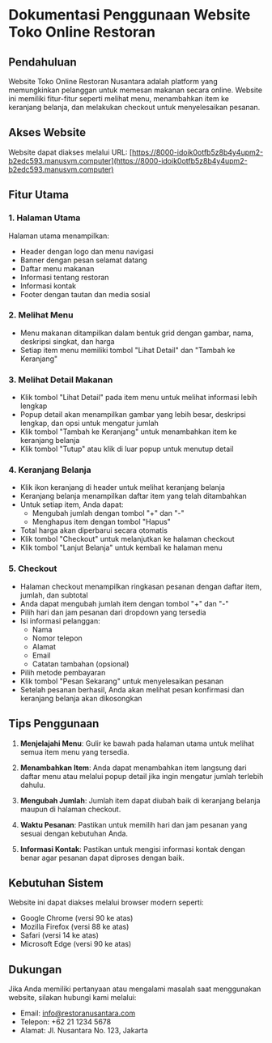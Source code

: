 # Dokumentasi Penggunaan Website Toko Online Restoran

## Pendahuluan

Website Toko Online Restoran Nusantara adalah platform yang memungkinkan pelanggan untuk memesan makanan secara online. Website ini memiliki fitur-fitur seperti melihat menu, menambahkan item ke keranjang belanja, dan melakukan checkout untuk menyelesaikan pesanan.

## Akses Website

Website dapat diakses melalui URL: [https://8000-idoik0otfb5z8b4y4upm2-b2edc593.manusvm.computer](https://8000-idoik0otfb5z8b4y4upm2-b2edc593.manusvm.computer)

## Fitur Utama

### 1. Halaman Utama

Halaman utama menampilkan:
- Header dengan logo dan menu navigasi
- Banner dengan pesan selamat datang
- Daftar menu makanan
- Informasi tentang restoran
- Informasi kontak
- Footer dengan tautan dan media sosial

### 2. Melihat Menu

- Menu makanan ditampilkan dalam bentuk grid dengan gambar, nama, deskripsi singkat, dan harga
- Setiap item menu memiliki tombol "Lihat Detail" dan "Tambah ke Keranjang"

### 3. Melihat Detail Makanan

- Klik tombol "Lihat Detail" pada item menu untuk melihat informasi lebih lengkap
- Popup detail akan menampilkan gambar yang lebih besar, deskripsi lengkap, dan opsi untuk mengatur jumlah
- Klik tombol "Tambah ke Keranjang" untuk menambahkan item ke keranjang belanja
- Klik tombol "Tutup" atau klik di luar popup untuk menutup detail

### 4. Keranjang Belanja

- Klik ikon keranjang di header untuk melihat keranjang belanja
- Keranjang belanja menampilkan daftar item yang telah ditambahkan
- Untuk setiap item, Anda dapat:
  - Mengubah jumlah dengan tombol "+" dan "-"
  - Menghapus item dengan tombol "Hapus"
- Total harga akan diperbarui secara otomatis
- Klik tombol "Checkout" untuk melanjutkan ke halaman checkout
- Klik tombol "Lanjut Belanja" untuk kembali ke halaman menu

### 5. Checkout

- Halaman checkout menampilkan ringkasan pesanan dengan daftar item, jumlah, dan subtotal
- Anda dapat mengubah jumlah item dengan tombol "+" dan "-"
- Pilih hari dan jam pesanan dari dropdown yang tersedia
- Isi informasi pelanggan:
  - Nama
  - Nomor telepon
  - Alamat
  - Email
  - Catatan tambahan (opsional)
- Pilih metode pembayaran
- Klik tombol "Pesan Sekarang" untuk menyelesaikan pesanan
- Setelah pesanan berhasil, Anda akan melihat pesan konfirmasi dan keranjang belanja akan dikosongkan

## Tips Penggunaan

1. **Menjelajahi Menu**: Gulir ke bawah pada halaman utama untuk melihat semua item menu yang tersedia.

2. **Menambahkan Item**: Anda dapat menambahkan item langsung dari daftar menu atau melalui popup detail jika ingin mengatur jumlah terlebih dahulu.

3. **Mengubah Jumlah**: Jumlah item dapat diubah baik di keranjang belanja maupun di halaman checkout.

4. **Waktu Pesanan**: Pastikan untuk memilih hari dan jam pesanan yang sesuai dengan kebutuhan Anda.

5. **Informasi Kontak**: Pastikan untuk mengisi informasi kontak dengan benar agar pesanan dapat diproses dengan baik.

## Kebutuhan Sistem

Website ini dapat diakses melalui browser modern seperti:
- Google Chrome (versi 90 ke atas)
- Mozilla Firefox (versi 88 ke atas)
- Safari (versi 14 ke atas)
- Microsoft Edge (versi 90 ke atas)

## Dukungan

Jika Anda memiliki pertanyaan atau mengalami masalah saat menggunakan website, silakan hubungi kami melalui:
- Email: info@restoranusantara.com
- Telepon: +62 21 1234 5678
- Alamat: Jl. Nusantara No. 123, Jakarta


